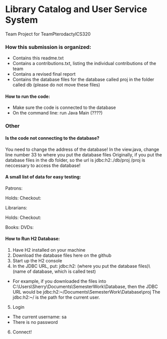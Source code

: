 # Library Catalog and User Service System 
Team Project for TeamPterodactylCS320

### How this submission is organized:
* Contains this readme.txt
* Contains a contributions.txt, listing the individual contributions of the team
* Contains a revised final report
* Contains the database files for the database called proj in the folder called db (please do not move these files)

#### How to run the code:
* Make sure the code is connected to the database
* On the command line: run Java Main (????)

### Other
#### Is the code not connecting to the database?
You need to change the address of the database!
In the view.java, change line number 33 to where you put the database files
Originally, if you put the database files in the db folder, so the url is jdbc:h2:./db/proj
/proj is neccessary to access the database!


#### A small list of data for easy testing:
Patrons:

Holds:
Checkout:

Librarians:

Holds:
Checkout:

Books:
DVDs:

#### How to Run H2 Database:

1. Have H2 installed on your machine
2. Download the database files here on the github
3. Start up the H2 console
4. In the JDBC URL, put: jdbc:h2: (where you put the database files)\\ (name of database, which is called test)
* For example, if you downloaded the files into C:\\Users\\Sherry\Documents\\SemesterWork\\Database, then the JDBC URL would be jdbc:h2:\~/Documents\\SemesterWork\\Database\\proj  The jdbc:h2:\~/ is the path for the current user.
5. Login
* The current username: sa
* There is no password
6. Connect!

